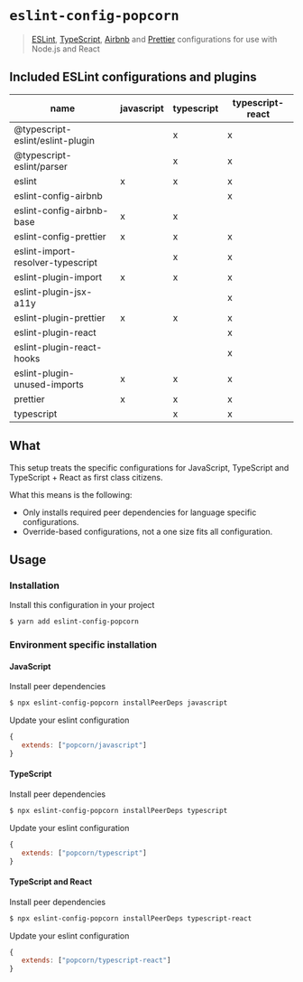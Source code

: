 # `eslint-config-popcorn`

> [ESLint](https://eslint.org/), [TypeScript](https://github.com/typescript-eslint/typescript-eslint), [Airbnb](https://github.com/airbnb/javascript/tree/master/packages/eslint-config-airbnb) and [Prettier](https://prettier.io/) configurations for use with Node.js and React

## Included ESLint configurations and plugins

 | name                              | javascript | typescript | typescript-react |
 | --------------------------------- | ---------- | ---------- | ---------------- |
 | @typescript-eslint/eslint-plugin  |            |  x         |  x               |
 | @typescript-eslint/parser         |            |  x         |  x               |
 | eslint                            |  x         |  x         |  x               |
 | eslint-config-airbnb              |            |            |  x               |
 | eslint-config-airbnb-base         |  x         |  x         |                  |
 | eslint-config-prettier            |  x         |  x         |  x               |
 | eslint-import-resolver-typescript |            |  x         |  x               |
 | eslint-plugin-import              |  x         |  x         |  x               |
 | eslint-plugin-jsx-a11y            |            |            |  x               |
 | eslint-plugin-prettier            |  x         |  x         |  x               |
 | eslint-plugin-react               |            |            |  x               |
 | eslint-plugin-react-hooks         |            |            |  x               |
 | eslint-plugin-unused-imports      |  x         |  x         |  x               |
 | prettier                          |  x         |  x         |  x               |
 | typescript                        |            |  x         |  x               |


## What


This setup treats the specific configurations for JavaScript, TypeScript and TypeScript + React as first class citizens.

What this means is the following:

- Only installs required peer dependencies for language specific configurations.
- Override-based configurations, not a one size fits all configuration.

## Usage

### Installation 

Install this configuration in your project 

```sh
$ yarn add eslint-config-popcorn
```

### Environment specific installation

#### JavaScript

Install peer dependencies 

```sh
$ npx eslint-config-popcorn installPeerDeps javascript
```

Update your eslint configuration

```js
{
   extends: ["popcorn/javascript"]
}
```


#### TypeScript

Install peer dependencies 

```sh
$ npx eslint-config-popcorn installPeerDeps typescript
```

Update your eslint configuration

```js
{
   extends: ["popcorn/typescript"]
}
```

#### TypeScript and React

Install peer dependencies 

```sh
$ npx eslint-config-popcorn installPeerDeps typescript-react
```

Update your eslint configuration

```js
{
   extends: ["popcorn/typescript-react"]
}
```

